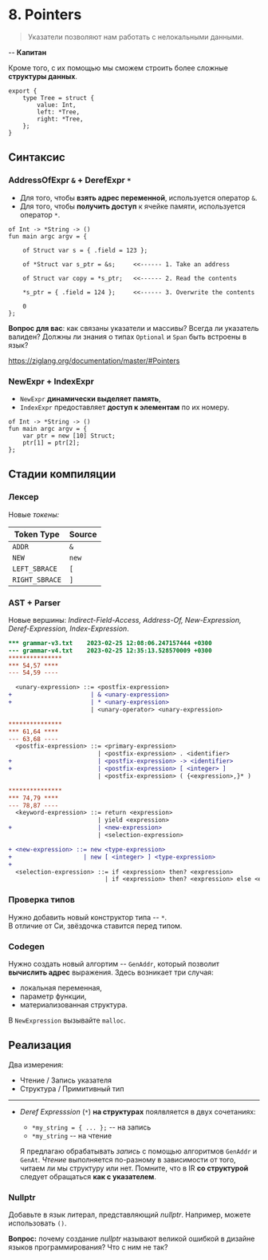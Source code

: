 #  8. Pointers

> Указатели позволяют нам работать с нелокальными данными.

--  **Капитан**

Кроме того, с их помощью мы сможем строить более сложные **структуры данных**.

```etude
export {
    type Tree = struct {
        value: Int,
        left: *Tree,
        right: *Tree,
    };
}
```

## Синтаксис

### AddressOfExpr `&` + DerefExpr `*`

- Для того, чтобы **взять адрес переменной**, используется оператор `&`.
- Для того, чтобы **получить доступ** к ячейке памяти, используется оператор `*`.

```etude
of Int -> *String -> ()
fun main argc argv = {

    of Struct var s = { .field = 123 };

    of *Struct var s_ptr = &s;     <<------ 1. Take an address

    of Struct var copy = *s_ptr;   <<------ 2. Read the contents

    *s_ptr = { .field = 124 };     <<------ 3. Overwrite the contents

    0
};
```

**Вопрос для вас**: как связаны указатели и массивы? Всегда ли указатель валиден?
Должны ли знания о типах `Optional` и `Span` быть встроены в язык?

https://ziglang.org/documentation/master/#Pointers

### NewExpr + IndexExpr

- `NewExpr`  **динамически выделяет память**,
- `IndexExpr` предоставляет **доступ к элементам** по их номеру.

```etude
of Int -> *String -> ()
fun main argc argv = {
    var ptr = new [10] Struct;
    ptr[1] = ptr[2];
};
```

## Стадии компиляции

### Лексер

Новые *токены:*

  | Token Type                 | Source                     |
  | -----------                | -------                    |
  | `ADDR`                     | `&`                        |
  | `NEW`                      | `new`                      |
  | `LEFT_SBRACE`              | `[`                        |
  | `RIGHT_SBRACE`             | `]`                        |

### AST + Parser

Новые вершины: *Indirect-Field-Access, Address-Of, New-Expression,
Deref-Expression, Index-Expression*.

```diff
*** grammar-v3.txt    2023-02-25 12:08:06.247157444 +0300
--- grammar-v4.txt    2023-02-25 12:35:13.528570009 +0300
***************
*** 54,57 ****
--- 54,59 ----

  <unary-expression> ::= <postfix-expression>
+                      | & <unary-expression>
+                      | * <unary-expression>
                       | <unary-operator> <unary-expression>

***************
*** 61,64 ****
--- 63,68 ----
  <postfix-expression> ::= <primary-expression>
                         | <postfix-expression> . <identifier>
+                        | <postfix-expression> -> <identifier>
+                        | <postfix-expression> [ <integer> ]
                         | <postfix-expression> ( {<expression>,}* )

***************
*** 74,79 ****
--- 78,87 ----
  <keyword-expression> ::= return <expression>
                         | yield <expression>
+                        | <new-expression>
                         | <selection-expression>

+ <new-expression> ::= new <type-expression>
+                    | new [ <integer> ] <type-expression>
+
  <selection-expression> ::= if <expression> then? <expression>
                           | if <expression> then? <expression> else <expression>
```

###  Проверка типов

Нужно добавить новый конструктор типа -- `*`.  
В отличие от Си, звёздочка ставится перед типом.

### Codegen

Нужно создать новый алгортим -- `GenAddr`, который позволит **вычислить адрес**
выражения. Здесь возникает три случая: 
- локальная переменная, 
- параметр функции,
- материализованная структура.

В `NewExpression` вызывайте `malloc`.

##  Реализация

Два измерения:

- Чтение / Запись указателя
- Структура / Примитивный тип

---

  * *Deref Expresssion* (`*`) **на структурах** поялвляется в двух сочетаниях:
    - `*my_string = { ... };` -- на запись
    - `*my_string` -- на чтение

    Я предлагаю обрабатывать *запись* с помощью алгоритмов `GenAddr` и `GenAt`.
   *Чтение* выполняется по-разному в зависимости от того, читаем ли мы
   структуру или нет. Помните, что в IR **со структурой** следует обращаться
   **как с указателем**.

### Nullptr

Добавьте в язык литерал, представляющий *nullptr*. Например, можете
использовать `()`.

**Вопрос:** почему создание *nullptr* называют великой ошибкой в дизайне языков
программирования? Что с ним не так?
